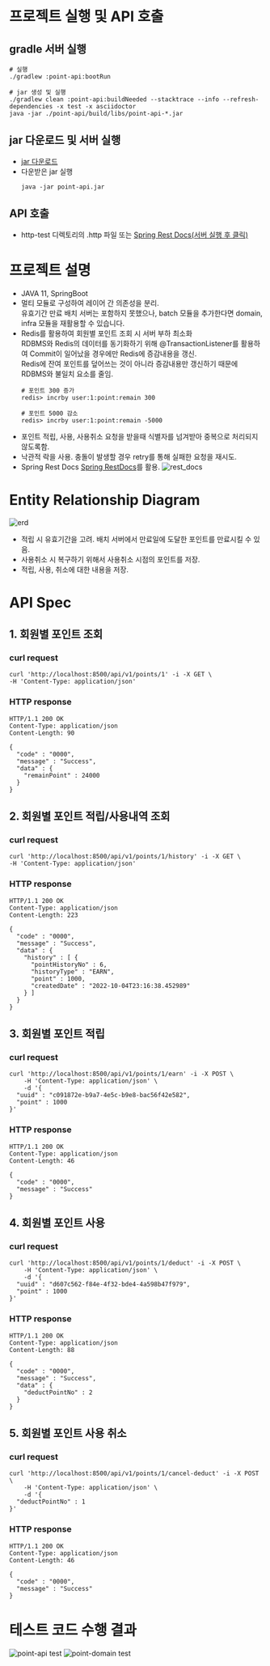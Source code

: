 # 프로젝트 실행 및 API 호출

## gradle 서버 실행

```shell
# 실행
./gradlew :point-api:bootRun

# jar 생성 및 실행
./gradlew clean :point-api:buildNeeded --stacktrace --info --refresh-dependencies -x test -x asciidoctor
java -jar ./point-api/build/libs/point-api-*.jar 
```

## jar 다운로드 및 서버 실행

- [jar 다운로드](https://github.com/seolys/point/blob/main/point-api.jar)
- 다운받은 jar 실행
  ```shell
  java -jar point-api.jar
  ```

## API 호출

- http-test 디렉토리의 .http 파일 또는 [Spring Rest Docs(서버 실행 후 클릭)](http://localhost:8500/docs/index.html)


# 프로젝트 설명

- JAVA 11, SpringBoot
- 멀티 모듈로 구성하여 레이어 간 의존성을 분리.<br/>유효기간 만료 배치 서버는 포함하지 못했으나, batch 모듈을 추가한다면 domain, infra 모듈을 재활용할 수 있습니다.
- Redis를 활용하여 회원별 포인트 조회 시 서버 부하 최소화<br/>RDBMS와 Redis의 데이터를 동기화하기 위해 @TransactionListener를 활용하여 Commit이 일어났을 경우에만 Redis에 증감내용을 갱신.<br/>Redis에 잔여
  포인트를 덮어쓰는 것이 아니라 증감내용만 갱신하기 때문에 RDBMS와 불일치 요소를 줄임.
    ```
    # 포인트 300 증가
    redis> incrby user:1:point:remain 300
      
    # 포인트 5000 감소
    redis> incrby user:1:point:remain -5000
    ```
- 포인트 적립, 사용, 사용취소 요청을 받을때 식별자를 넘겨받아 중복으로 처리되지 않도록함.
- 낙관적 락을 사용. 충돌이 발생할 경우 retry를 통해 실패한 요청을 재시도.
- Spring Rest Docs [Spring RestDocs](http://localhost:8500/docs/index.html)를 활용.
  ![rest_docs](./docs/rest_docs.png)

# Entity Relationship Diagram

![erd](./docs/erd.png)

- 적립 시 유효기간을 고려. 배치 서버에서 만료일에 도달한 포인트를 만료시킬 수 있음.
- 사용취소 시 복구하기 위해서 사용취소 시점의 포인트를 저장.
- 적립, 사용, 취소에 대한 내용을 저장.

# API Spec

## 1. 회원별 포인트 조회

### curl request

```curl
curl 'http://localhost:8500/api/v1/points/1' -i -X GET \
-H 'Content-Type: application/json'
```

### HTTP response

```
HTTP/1.1 200 OK
Content-Type: application/json
Content-Length: 90

{
  "code" : "0000",
  "message" : "Success",
  "data" : {
    "remainPoint" : 24000
  }
}
```

## 2. 회원별 포인트 적립/사용내역 조회

### curl request

```curl
curl 'http://localhost:8500/api/v1/points/1/history' -i -X GET \
-H 'Content-Type: application/json'
```

### HTTP response

```
HTTP/1.1 200 OK
Content-Type: application/json
Content-Length: 223

{
  "code" : "0000",
  "message" : "Success",
  "data" : {
    "history" : [ {
      "pointHistoryNo" : 6,
      "historyType" : "EARN",
      "point" : 1000,
      "createdDate" : "2022-10-04T23:16:38.452989"
    } ]
  }
}
```

## 3. 회원별 포인트 적립

### curl request

```curl
curl 'http://localhost:8500/api/v1/points/1/earn' -i -X POST \
    -H 'Content-Type: application/json' \
    -d '{
  "uuid" : "c091872e-b9a7-4e5c-b9e8-bac56f42e582",
  "point" : 1000
}'
```

### HTTP response

```
HTTP/1.1 200 OK
Content-Type: application/json
Content-Length: 46

{
  "code" : "0000",
  "message" : "Success"
}
```

## 4. 회원별 포인트 사용

### curl request

```curl
curl 'http://localhost:8500/api/v1/points/1/deduct' -i -X POST \
    -H 'Content-Type: application/json' \
    -d '{
  "uuid" : "d607c562-f84e-4f32-bde4-4a598b47f979",
  "point" : 1000
}'
```

### HTTP response

```
HTTP/1.1 200 OK
Content-Type: application/json
Content-Length: 88

{
  "code" : "0000",
  "message" : "Success",
  "data" : {
    "deductPointNo" : 2
  }
}
```

## 5. 회원별 포인트 사용 취소

### curl request

```curl
curl 'http://localhost:8500/api/v1/points/1/cancel-deduct' -i -X POST \
    -H 'Content-Type: application/json' \
    -d '{
  "deductPointNo" : 1
}'
```

### HTTP response

```
HTTP/1.1 200 OK
Content-Type: application/json
Content-Length: 46

{
  "code" : "0000",
  "message" : "Success"
}
```

# 테스트 코드 수행 결과

![point-api test](./docs/point-api_test.png)
![point-domain test](./docs/point-domain_test.png)
